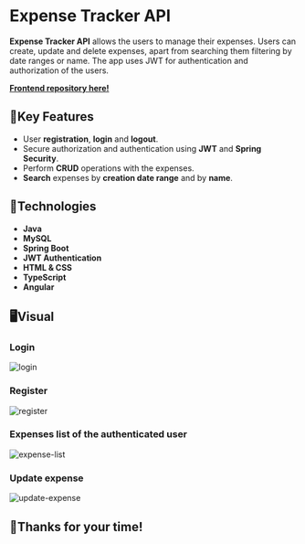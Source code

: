 # Expense Tracker API

**Expense Tracker API** allows the users to manage their expenses. Users can create, update and delete expenses, apart from searching them filtering by date ranges or name. The app uses JWT for authentication and authorization of the users.

[**Frontend repository here!**](https://github.com/Reisorz/Expense-Tracker-Frontend)

## 🔑Key Features

- User **registration**, **login** and **logout**.
- Secure authorization and authentication using **JWT** and **Spring Security**.
- Perform **CRUD** operations with the expenses.
- **Search** expenses by **creation date range** and by **name**.

## 🚀Technologies

- **Java**
- **MySQL**
- **Spring Boot**
- **JWT Authentication**
- **HTML & CSS**
- **TypeScript**
- **Angular**

## 🖥️​Visual

### Login
![login](https://github.com/user-attachments/assets/1dad6ba5-ee46-4f46-aaf2-c7984eeb6b6f)
### Register
![register](https://github.com/user-attachments/assets/2333270a-34bc-4913-b085-9463cd59679d)
### Expenses list of the authenticated user
![expense-list](https://github.com/user-attachments/assets/ec366bc1-1993-4e08-ac6f-482f650c081b)
### Update expense
![update-expense](https://github.com/user-attachments/assets/99b17b8e-9fe8-44ef-850c-69cb98251aee)


## 👋​Thanks for your time!
